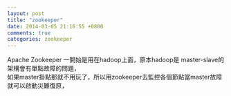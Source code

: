 ```yaml
---
layout: post
title: "zookeeper"
date: 2014-03-05 21:16:55 +0800
comments: true
categories: zookeeper
---
```


Apache Zookeeper 一開始是用在hadoop上面，原本hadoop是 master-slave的架構會有單點故障的問題，  
如果master掛點那就不用玩了，所以用zookeeper去監控各個節點當master故障就可以啟動災難復原，
